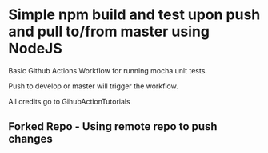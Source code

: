 # Simple npm build and test upon push and pull to/from master using NodeJS

Basic Github Actions Workflow for running mocha unit tests. 

Push to develop or master will trigger the workflow. 

All credits go to GihubActionTutorials

## Forked Repo - Using remote repo to push changes
